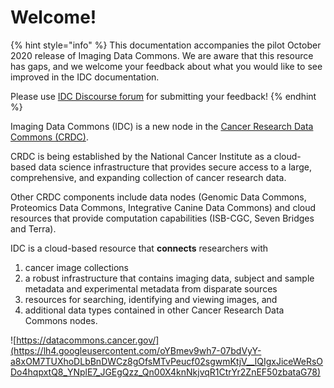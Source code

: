 # Welcome!

{% hint style="info" %}
This documentation accompanies the pilot October 2020 release of Imaging Data Commons. We are aware that this resource has gaps, and we welcome your feedback about what you would like to see improved in the IDC documentation. 

Please use [IDC Discourse forum](https://discourse.canceridc.dev) for submitting your feedback!
{% endhint %}

Imaging Data Commons \(IDC\) is a new node in the [Cancer Research Data Commons \(CRDC\)](https://datacommons.cancer.gov/). 

CRDC is being established by the National Cancer Institute as a cloud-based data science infrastructure that provides secure access to a large, comprehensive, and expanding collection of cancer research data. 

Other CRDC components include data nodes \(Genomic Data Commons, Proteomics Data Commons, Integrative Canine Data Commons\) and cloud resources that provide computation capabilities \(ISB-CGC, Seven Bridges and Terra\).

IDC is a cloud-based resource that **connects** researchers with 

1. cancer image collections
2. a robust infrastructure that contains imaging data, subject and sample metadata and experimental metadata from disparate sources
3. resources for searching, identifying and viewing images, and
4. additional data types contained in other Cancer Research Data Commons nodes.

![https://datacommons.cancer.gov/](https://lh4.googleusercontent.com/oYBmev9wh7-07bdVyY-a8xOM7TUXhoDLbBnDWCz8gOfsMTvPeucf02sgwmKtjV__lQIgxJiceWeRsODo4hqpxtQ8_YNplE7_JGEgQzz_Qn00X4knNkjvqR1CtrYr2ZnEF50zbataG78)

